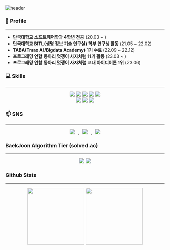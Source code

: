 ![header](https://capsule-render.vercel.app/api?type=waving&color=FF6F3C&fontColor=f7f5f5&height=300&section=header&text=GyuRi's%20Github!&fontSize=90&animation=fadeIn&fontAlignY=38)

### 🏢 Profile
---
-  **단국대학교 소프트웨어학과 4학년 전공** (20.03 ~ )
-  **단국대학교 BITL(생명 정보 기술 연구실) 학부 연구생 활동** (21.05 ~ 22.02)
-  **TABA(Tmax AI/Bigdata Academy) 1기 수료** (22.09 ~ 22.12)
-  **프로그래밍 연합 동아리 멋쟁이 사자처럼 11기 활동** (23.03 ~ )
-  **프로그래밍 연합 동아리 멋쟁이 사자처럼 교내 아이디어톤 1위** (23.06)

### 💻 Skills 
---
<div align='center'>
<img src="https://img.shields.io/badge/Python-3766AB?style=flat-square?style=flat-square&logo=Python&logoColor=white"/></a>
<img src="https://img.shields.io/badge/Java-007396?style=flat-square&logo=OpenJDK&logoColor=white"/>
<img src="https://img.shields.io/badge/R-276DC3?style=flat-square?style=flat-square&logo=R&logoColor=white"/></a>
<img src="https://img.shields.io/badge/C-A8B9CC?style=flat-square?style=flat-square&logo=C&logoColor=white"/></a>
<img src="https://img.shields.io/badge/C%2B%2B-00599C?style=flat-square?style=flat-square&logo=C%2B%2B&logoColor=white"/></a>

</div>
<div align='center'>
<img src="https://img.shields.io/badge/MySQL-4479A1?style=flat-square&logo=MySQL&logoColor=white"/>
<img src="https://img.shields.io/badge/SpringBoot-6DB33F?style=flat-square&logo=SpringBoot&logoColor=white"/>
<img src="https://img.shields.io/badge/AWS-232F3E?style=flat-square&logo=Amazon AWS&logoColor=white"/>
</div>

### 📫 SNS 
---
<div align='center'>
<a href="https://instagram.com/orange._.rbfl">
    <img 
        src="http://img.shields.io/badge/-Instagram-black?style=flat&logo=Instagram&link=https://instagram.com/orange._.rbfl"
        style="height : auto; margin-left : 10px; margin-right : 10px;"/>
</a>
<a href="https://blog.naver.com/missrbfl">
    <img 
        src="http://img.shields.io/badge/-Blog-03C75A?style=flat&logo=Naver&logoColor=white&link=https://blog.naver.com/missrbfl"
        style="height : auto; margin-left : 10px; margin-right : 10px;"/>
</a>
<a href="https://nosy-blade-54b.notion.site/Road-Map-9f65771faa824677aa28e2acdbdf6577">
    <img 
        src="http://img.shields.io/badge/-Notion-000000?style=flat&logo=Notion&logoColor=white&link=https://nosy-blade-54b.notion.site/Road-Map-9f65771faa824677aa28e2acdbdf6577"
        style="height : auto; margin-left : 10px; margin-right : 10px;"/>
</a>
</div>

### BaekJoon Algorithm Tier (solved.ac) 
---

<p align='center'>
    <img src="http://mazassumnida.wtf/api/v2/generate_badge?boj=missrbfl">
    <img src="http://mazandi.herokuapp.com/api?handle=missrbfl"/>
</p>

### Github Stats
---
<p align='center'>
  <img height="180em" src="https://github-readme-stats.vercel.app/api?username=softwarerbfl&show_icons=true&theme=onedark">
  <img height="180em" src="https://github-readme-stats.vercel.app/api/top-langs/?username=softwarerbfl&layout=compact&theme=onedark">
</p>
